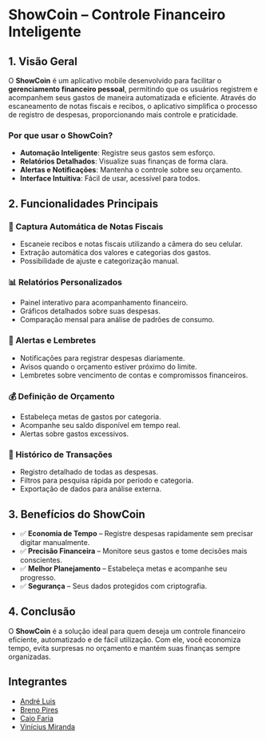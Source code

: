 # **ShowCoin – Controle Financeiro Inteligente**

## **1. Visão Geral**

O **ShowCoin** é um aplicativo mobile desenvolvido para facilitar o **gerenciamento financeiro pessoal**, permitindo que 
os usuários registrem e acompanhem seus gastos de maneira automatizada e eficiente. Através do escaneamento de notas 
fiscais e recibos, o aplicativo simplifica o processo de registro de despesas, proporcionando mais controle e 
praticidade.

### **Por que usar o ShowCoin?**

- **Automação Inteligente**: Registre seus gastos sem esforço.
- **Relatórios Detalhados**: Visualize suas finanças de forma clara.
- **Alertas e Notificações**: Mantenha o controle sobre seu orçamento.
- **Interface Intuitiva**: Fácil de usar, acessível para todos.

## **2. Funcionalidades Principais**

### **📸 Captura Automática de Notas Fiscais**

- Escaneie recibos e notas fiscais utilizando a câmera do seu celular.
- Extração automática dos valores e categorias dos gastos.
- Possibilidade de ajuste e categorização manual.

### **📊 Relatórios Personalizados**

- Painel interativo para acompanhamento financeiro.
- Gráficos detalhados sobre suas despesas.
- Comparação mensal para análise de padrões de consumo.

### **🔔 Alertas e Lembretes**

- Notificações para registrar despesas diariamente.
- Avisos quando o orçamento estiver próximo do limite.
- Lembretes sobre vencimento de contas e compromissos financeiros.

### **💰 Definição de Orçamento**

- Estabeleça metas de gastos por categoria.
- Acompanhe seu saldo disponível em tempo real.
- Alertas sobre gastos excessivos.

### **📂 Histórico de Transações**

- Registro detalhado de todas as despesas.
- Filtros para pesquisa rápida por período e categoria.
- Exportação de dados para análise externa.

## **3. Benefícios do ShowCoin**

- ✅ **Economia de Tempo** – Registre despesas rapidamente sem precisar digitar manualmente.
- ✅ **Precisão Financeira** – Monitore seus gastos e tome decisões mais conscientes.
- ✅ **Melhor Planejamento** – Estabeleça metas e acompanhe seu progresso.
- ✅ **Segurança** – Seus dados protegidos com criptografia.

## **4. Conclusão**

O **ShowCoin** é a solução ideal para quem deseja um controle financeiro eficiente, automatizado e de fácil utilização. 
Com ele, você economiza tempo, evita surpresas no orçamento e mantém suas finanças sempre organizadas. 

## **Integrantes**

- [André Luis](https://andrels.net/)  
- [Breno Pires](https://www.linkedin.com/in/brenopiressantos/)  
- [Caio Faria](https://www.linkedin.com/in/caiofdiniz)  
- [Vinícius Miranda](https://www.linkedin.com/in/vinimiraa/)  
